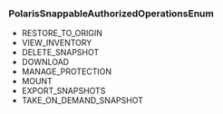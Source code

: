### PolarisSnappableAuthorizedOperationsEnum
- RESTORE_TO_ORIGIN
- VIEW_INVENTORY
- DELETE_SNAPSHOT
- DOWNLOAD
- MANAGE_PROTECTION
- MOUNT
- EXPORT_SNAPSHOTS
- TAKE_ON_DEMAND_SNAPSHOT
